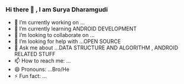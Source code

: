 ### Hi there 👋 , I am Surya Dharamgudi


- 🔭 I’m currently working on ...
- 🌱 I’m currently learning ANDROID DEVELOPMENT
- 👯 I’m looking to collaborate on ...
- 🤔 I’m looking for help with ...OPEN SOURCE
- 💬 Ask me about ...DATA STRUCTURE AND ALGORITHM , ANDROID RELATED STUFF
- 📫 How to reach me: ...
- 😄 Pronouns: ...Bro/He
- ⚡ Fun fact: ...

<!--
**suryablaster/suryablaster** is a ✨ _special_ ✨ repository because its `README.md` (this file) appears on your GitHub profile.

Here are some ideas to get you started:

- 🔭 I’m currently working on ...
- 🌱 I’m currently learning ...
- 👯 I’m looking to collaborate on ...
- 🤔 I’m looking for help with ...
- 💬 Ask me about ...
- 📫 How to reach me: ...
- 😄 Pronouns: ...
- ⚡ Fun fact: ...
-->
